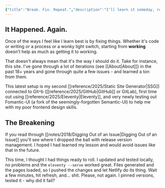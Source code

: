 ```yaml
---
{"title":"Break. Fix. Repeat.","description":"I'll learn it someday, really","date":"2021-08-20","tags":["testing","webdev"],"dg-publish":true,"created":"2021-08-20T11:38:42","updated":"2025-08-09T22:39:51-04:00","permalink":"/notes/2021/break-fix-repeat/","dgPassFrontmatter":true,"noteIcon":"3"}
---
```



## It Happened. Again.

Once of the ways I feel like I learn best is by fixing things. Whether it's code or writing or a process or a wonky light switch, starting from __working__ doesn't help as much as getting it to working.

That doesn't always mean that it's the way I should do it. Take for instance, this site. I've gone through a lot of iterations (see [[About\|About]]) in the past 18+ years and gone through quite a few issues - and learned a ton from them.

This latest setup is my second [[reference/2025/Static Site Generator\|SSG]] connected to Git`*`b ([[reference/2025/GitHub\|GitHub]] or GitLab), first time out using [[reference/2025/Eleventy\|Eleventy]], and very newly testing out Fomantic-UI (a fork of the seemingly-forgotten Semantic-UI) to help me with my poor frontend design skills.

## The Breakening

If you read through [[notes/2018/Digging Out of an Issue\|Digging Out of an Issue]] you'll see where I dropped the ball with release version management. I hoped I had learned my lesson and would avoid issues like that in the future.

This time, I thought I had things ready to roll. I updated and tested locally, no problems and the `eleventy --serve` worked great. Files generated and the pages loaded, so I pushed the changes and let Netlify do its thing. Wait a few minutes, hit refresh, and... shit. Please, not again. I pinned versions, tested it - why did it fail?
